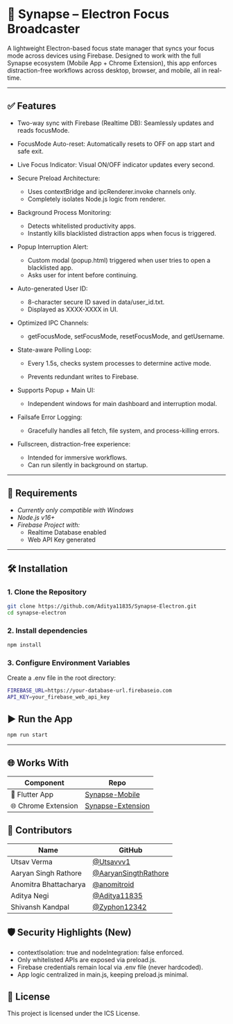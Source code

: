 # 🧠 Synapse – Electron Focus Broadcaster
A lightweight Electron-based focus state manager that syncs your focus mode across devices using Firebase.
Designed to work with the full Synapse ecosystem (Mobile App + Chrome Extension), this app enforces distraction-free workflows across desktop, browser, and mobile, all in real-time.

---

## ✅ Features
- Two-way sync with Firebase (Realtime DB): Seamlessly updates and reads focusMode.
- FocusMode Auto-reset: Automatically resets to OFF on app start and safe exit.
- Live Focus Indicator: Visual ON/OFF indicator updates every second.
- Secure Preload Architecture:
    - Uses contextBridge and ipcRenderer.invoke channels only.
    - Completely isolates Node.js logic from renderer.
- Background Process Monitoring:
    - Detects whitelisted productivity apps.
    - Instantly kills blacklisted distraction apps when focus is triggered.
- Popup Interruption Alert:
    - Custom modal (popup.html) triggered when user tries to open a blacklisted app.
    - Asks user for intent before continuing.
- Auto-generated User ID:
    - 8-character secure ID saved in data/user_id.txt.
    - Displayed as XXXX-XXXX in UI.
- Optimized IPC Channels:
    - getFocusMode, setFocusMode, resetFocusMode, and getUsername.
- State-aware Polling Loop:
    - Every 1.5s, checks system processes to determine active mode.

    - Prevents redundant writes to Firebase.

- Supports Popup + Main UI:
    - Independent windows for main dashboard and interruption modal.
- Failsafe Error Logging:
    - Gracefully handles all fetch, file system, and process-killing errors.
- Fullscreen, distraction-free experience:
    - Intended for immersive workflows.
    - Can run silently in background on startup.

---

## 🧩 Requirements

- *Currently only compatible with Windows*
- *Node.js v16+*
- *Firebase Project with:*
    - Realtime Database enabled
    - Web API Key generated

---

## 🛠 Installation

### 1. Clone the Repository

```bash
git clone https://github.com/Aditya11835/Synapse-Electron.git
cd synapse-electron
```

### 2. Install dependencies
```bash
npm install
```

### 3. Configure Environment Variables
Create a .env file in the root directory:
```bash
FIREBASE_URL=https://your-database-url.firebaseio.com
API_KEY=your_firebase_web_api_key
```

## ▶️ Run the App
```bash
npm run start
```

---

## 🌐 Works With
| Component           | Repo                                                                       |
| ------------------- | -------------------------------------------------------------------------- |
| 📱 Flutter App      | [Synapse-Mobile](https://github.com/Zyphon12342/HarmonicDistruptionApp)                  |
| 🌐 Chrome Extension | [Synapse-Extension](https://github.com/Utsavvv1/browser-ext) |

## 👥 Contributors
| Name                  | GitHub                                                         |
| --------------------- | -------------------------------------------------------------- |
| Utsav Verma           | [@Utsavvv1](https://github.com/Utsavvv1)                       |
| Aaryan Singh Rathore  | [@AaryanSingthRathore](https://github.com/AaryanSingthRathore) |
| Anomitra Bhattacharya | [@anomitroid](https://github.com/anomitroid)                   |
| Aditya Negi           | [@Aditya11835](https://github.com/Aditya11835)                 |
| Shivansh Kandpal      | [@Zyphon12342](https://github.com/Zyphon12342)                 |

## 🛡 Security Highlights (New)
- contextIsolation: true and nodeIntegration: false enforced.
- Only whitelisted APIs are exposed via preload.js.
- Firebase credentials remain local via .env file (never hardcoded).
- App logic centralized in main.js, keeping preload.js minimal.

## 📜 License
This project is licensed under the ICS License.